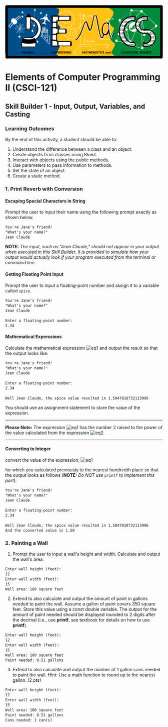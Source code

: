 <div style="text-align:center;"><img src="src/main/resources/pemacs-logo.png"></div>

# Elements of Computer Programming II (CSCI-121)

## Skill Builder 1 - Input, Output, Variables, and Casting</h2>

### Learning Outcomes

By the end of this activity, a student should be able to:

1.	Understand the difference between a class and an object.
2.	Create objects from classes using BlueJ.
3.	Interact with objects using the public methods.
4.	Use parameters to pass information to methods.
5.	Set the state of an object.
6. Create a static method.

### 1. Print Reverb with Conversion

#### Escaping Special Characters in  String
Prompt the user to input their name using the following prompt exactly as shown below.

```
You're Jane's friend!
"What's your name?"
Jean Claude
```
 
**NOTE:**  *The input, such as "Jean Claude," should not appear in your output when executed in this Skill Builder.  It is provided to simulate how your output would actually look if your program executed from the terminal or command line.*

#### Getting Floating Point Input
Prompt the user to input a floating-point number and assign it to a variable called `spice`.  

```
You're Jane's friend!
"What's your name?"
Jean Claude

Enter a floating-point number:
2.34
```

#### Mathematical Expressions
Calculate the mathematical expression ![eq1](https://latex.codecogs.com/svg.latex?\frac{4}{3}2^{\big(\frac{\sqrt{5}}{spice^3}\big)}) and output the result so that the output looks like:


```
You're Jane's friend!
"What's your name?"
Jean Claude

Enter a floating-point number:
2.34

Well Jean Claude, the spice value resulted in 1.5047818732113996
```
You should use an assignment statement to store the value of the expression.

---

**Please Note:** The expression ![eq1](https://latex.codecogs.com/svg.latex?\frac{4}{3}2^{\big(\frac{\sqrt{5}}{spice^3}\big)}) has the number 2 raised 
to the power of the value calculated from the expression ![eq2](https://latex.codecogs.com/svg.latex?\big(\frac{\sqrt{5}}{spice^3}\big)).

---


#### Converting to Integer

convert the value of the expression,
![eq1](https://latex.codecogs.com/svg.latex?\frac{4}{3}2^{\big(\frac{\sqrt{5}}{spice^3}\big)})

for which you calculated previously to the nearest hundredth place so that the output looks as follows (**NOTE:** *Do NOT use* `printf` *to implement this part*):

```
You're Jane's friend!
"What's your name?"
Jean Claude

Enter a floating-point number:
2.34

Well Jean Claude, the spice value resulted in 1.5047818732113996
And the converted value is 1.50
```


### 2. Painting a Wall

1. Prompt the user to input a wall's height and width. Calculate and output the wall's area.

```
Enter wall height (feet):
12
Enter wall width (feet):
15
Wall area: 180 square feet
```

2. Extend to also calculate and output the amount of paint in gallons needed to paint the wall. Assume a gallon of paint covers 350 square feet. Store this value using a const double variable.  The output for the amount of paint needed should be displayed rounded to 2 digits after the decimal (i.e., use **printf**, see textbook for details on how to use **printf**).

```
Enter wall height (feet):
12
Enter wall width (feet):
15
Wall area: 180 square feet
Paint needed: 0.51 gallons
```

3. Extend to also calculate and output the number of 1 gallon cans needed to paint the wall. Hint: Use a math function to round up to the nearest gallon. (2 pts)

```
Enter wall height (feet):
12
Enter wall width (feet):
15
Wall area: 180 square feet
Paint needed: 0.51 gallons
Cans needed: 1 can(s)
```